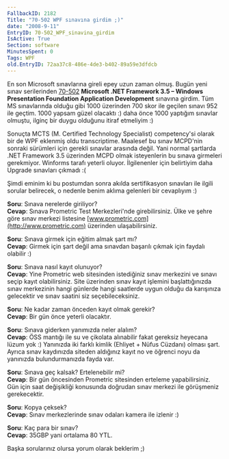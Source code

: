 ```yaml
---
FallbackID: 2182
Title: "70-502 WPF sınavına girdim ;)"
date: "2008-9-11"
EntryID: 70-502_WPF_sinavina_girdim
IsActive: True
Section: software
MinutesSpent: 0
Tags: WPF
old.EntryID: 72aa37c8-486e-4de3-b402-89a59e3dfdcb
---
```

En son Microsoft sınavlarına gireli epey uzun zaman olmuş. Bugün yeni
sınav serilerinden
[70-502](http://www.microsoft.com/learning/en/us/exams/70-502.mspx)
**Microsoft .NET Framework 3.5 – Windows Presentation Foundation
Application Development** sınavına girdim. Tüm MS sınavlarında olduğu
gibi 1000 üzerinden 700 skor ile geçilen sınavı 952 ile geçtim. 1000
yapsam güzel olacaktı :) daha önce 1000 yaptığım sınavlar olmuştu,
ilginç bir duygu olduğunu itiraf etmeliyim :)

Sonuçta MCTS (M. Certified Technology Specialist) competency'si olarak
bir de WPF eklenmiş oldu transcriptime. Maalesef bu sınav MCPD'nin
sonraki sürümleri için gerekli sınavlar arasında değil. Yani normal
şartlarda .NET Framework 3.5 üzerinden MCPD olmak isteyenlerin bu sınava
girmeleri gerekmiyor. Winforms tarafı yeterli oluyor. İlgilenenler için
belirtiyim daha Upgrade sınavları çıkmadı :(

Şimdi eminim ki bu postumdan sonra akılda sertifikasyon sınavları ile
ilgili sorular belirecek, o nedenle benim aklıma gelenleri bir
cevaplıyım :)

**Soru**: Sınava nerelerde giriliyor?\
**Cevap**: Sınava Prometric Test Merkezleri'nde girebilirsiniz. Ülke ve
şehre göre sınav merkezi listesine
[www.prometric.com](http://www.prometric.com) üzerinden ulaşabilirsiniz.

**Soru**: Sınava girmek için eğitim almak şart mı?\
 **Cevap**: Girmek için şart değil ama sınavdan başarılı çıkmak için
faydalı olabilir :)

**Soru**: Sınava nasıl kayıt olunuyor?\
**Cevap**: Yine Prometric web sitesinden istediğiniz sınav merkezini ve
sınavı seçip kayıt olabilirsiniz. Site üzerinden sınav kayıt işlemini
başlattığınızda sınav merkezinin hangi günlerde hangi saatlerde uygun
olduğu da karışınıza gelecektir ve sınav saatini siz seçebileceksiniz.

**Soru**: Ne kadar zaman önceden kayıt olmak gerekir?\
 **Cevap**: Bir gün önce yeterli olacaktır.

**Soru**: Sınava giderken yanımızda neler alalım?\
 **Cevap**: ÖSS mantığı ile su ve çikolata alınabilir fakat gereksiz
heyecana lüzum yok :) Yanınızda iki farklı kimlik (Ehliyet + Nüfus
Cüzdanı) olması şart. Ayrıca sınav kaydınızda siteden aldığınız kayıt no
ve öğrenci noyu da yanınızda bulundurmanızda fayda var.

**Soru**: Sınava geç kalsak? Ertelenebilir mi?\
**Cevap**: Bir gün öncesinden Prometric sitesinden erteleme
yapabilirsiniz. Gün için saat değişikliği konusunda doğrudan sınav
merkezi ile görüşmeniz gerekecektir.

**Soru**: Kopya çeksek?\
**Cevap**: Sınav merkezlerinde sınav odaları kamera ile izlenir :)

**Soru**: Kaç para bir sınav?\
**Cevap**: 35GBP yani ortalama 80 YTL.

Başka sorularınız olursa yorum olarak beklerim ;)


